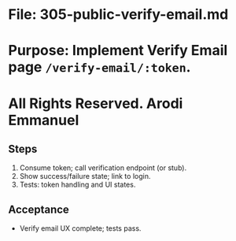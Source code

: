 # File: 305-public-verify-email.md

# Purpose: Implement Verify Email page `/verify-email/:token`.

# All Rights Reserved. Arodi Emmanuel

## Steps

1. Consume token; call verification endpoint (or stub).
2. Show success/failure state; link to login.
3. Tests: token handling and UI states.

## Acceptance

- Verify email UX complete; tests pass.
